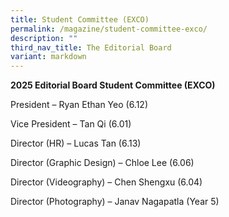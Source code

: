 ```yaml
---
title: Student Committee (EXCO)
permalink: /magazine/student-committee-exco/
description: ""
third_nav_title: The Editorial Board
variant: markdown
---
```

**2025 Editorial Board Student Committee (EXCO)**

President – Ryan Ethan Yeo (6.12)

Vice President – Tan Qi (6.01)

Director (HR) – Lucas Tan (6.13)

Director (Graphic Design) – Chloe Lee (6.06)

Director (Videography) – Chen Shengxu (6.04)

Director (Photography) – Janav Nagapatla (Year 5)